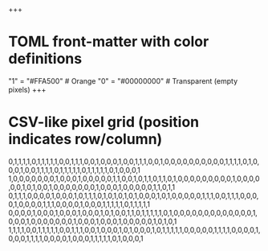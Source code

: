 +++
# TOML front-matter with color definitions
"1" = "#FFA500"      # Orange
"0" = "#00000000"      # Transparent (empty pixels)
+++

# CSV-like pixel grid (position indicates row/column)
0,1,1,1,1,0,1,1,1,1,1,0,0,1,1,1,0,0,1,0,0,0,1,0,0,1,1,1,0,0,1,0,0,0,0,0,0,0,0,0,0,1,1,1,1,0,1,0,0,0,1,0,0,1,1,1,1,0,1,1,1,1,1,0,1,1,1,1,1,0,1,0,0,0,1
1,0,0,0,0,0,0,0,1,0,0,0,1,0,0,0,0,0,1,1,0,0,1,0,1,1,0,1,1,0,1,0,0,0,0,0,0,0,0,0,1,0,0,0,0,0,0,1,0,1,0,0,1,0,0,0,0,0,0,0,1,0,0,0,1,0,0,0,0,0,1,1,0,1,1
0,1,1,1,0,0,0,0,1,0,0,0,1,0,1,1,1,0,1,0,1,0,1,0,1,0,0,0,1,0,1,0,0,0,0,0,1,1,1,0,0,1,1,1,0,0,0,0,1,0,0,0,0,1,1,1,0,0,0,0,1,0,0,0,1,1,1,1,1,0,1,1,1,1,1
0,0,0,0,1,0,0,0,1,0,0,0,1,0,0,0,1,0,1,0,0,1,1,0,1,1,1,1,1,0,1,0,0,0,0,0,0,0,0,0,0,0,0,0,1,0,0,0,1,0,0,0,0,0,0,0,1,0,0,0,1,0,0,0,1,0,0,0,0,0,1,0,1,0,1
1,1,1,1,0,0,1,1,1,1,1,0,0,1,1,1,0,0,1,0,0,0,1,0,1,0,0,0,1,0,1,1,1,1,1,0,0,0,0,0,1,1,1,1,0,0,0,0,1,0,0,0,1,1,1,1,0,0,0,0,1,0,0,0,1,1,1,1,1,0,1,0,0,0,1
